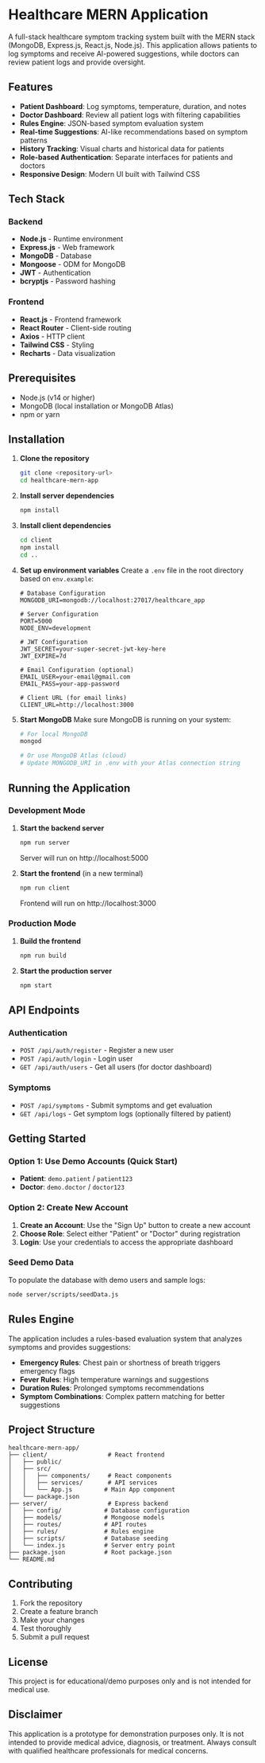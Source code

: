 # Healthcare MERN Application

A full-stack healthcare symptom tracking system built with the MERN stack (MongoDB, Express.js, React.js, Node.js). This application allows patients to log symptoms and receive AI-powered suggestions, while doctors can review patient logs and provide oversight.

## Features

- **Patient Dashboard**: Log symptoms, temperature, duration, and notes
- **Doctor Dashboard**: Review all patient logs with filtering capabilities
- **Rules Engine**: JSON-based symptom evaluation system
- **Real-time Suggestions**: AI-like recommendations based on symptom patterns
- **History Tracking**: Visual charts and historical data for patients
- **Role-based Authentication**: Separate interfaces for patients and doctors
- **Responsive Design**: Modern UI built with Tailwind CSS

## Tech Stack

### Backend
- **Node.js** - Runtime environment
- **Express.js** - Web framework
- **MongoDB** - Database
- **Mongoose** - ODM for MongoDB
- **JWT** - Authentication
- **bcryptjs** - Password hashing

### Frontend
- **React.js** - Frontend framework
- **React Router** - Client-side routing
- **Axios** - HTTP client
- **Tailwind CSS** - Styling
- **Recharts** - Data visualization

## Prerequisites

- Node.js (v14 or higher)
- MongoDB (local installation or MongoDB Atlas)
- npm or yarn

## Installation

1. **Clone the repository**
   ```bash
   git clone <repository-url>
   cd healthcare-mern-app
   ```

2. **Install server dependencies**
   ```bash
   npm install
   ```

3. **Install client dependencies**
   ```bash
   cd client
   npm install
   cd ..
   ```

4. **Set up environment variables**
   Create a `.env` file in the root directory based on `env.example`:
   ```env
   # Database Configuration
   MONGODB_URI=mongodb://localhost:27017/healthcare_app
   
   # Server Configuration
   PORT=5000
   NODE_ENV=development
   
   # JWT Configuration
   JWT_SECRET=your-super-secret-jwt-key-here
   JWT_EXPIRE=7d
   
   # Email Configuration (optional)
   EMAIL_USER=your-email@gmail.com
   EMAIL_PASS=your-app-password
   
   # Client URL (for email links)
   CLIENT_URL=http://localhost:3000
   ```

5. **Start MongoDB**
   Make sure MongoDB is running on your system:
   ```bash
   # For local MongoDB
   mongod
   
   # Or use MongoDB Atlas (cloud)
   # Update MONGODB_URI in .env with your Atlas connection string
   ```


## Running the Application

### Development Mode

1. **Start the backend server**
   ```bash
   npm run server
   ```
   Server will run on http://localhost:5000

2. **Start the frontend** (in a new terminal)
   ```bash
   npm run client
   ```
   Frontend will run on http://localhost:3000

### Production Mode

1. **Build the frontend**
   ```bash
   npm run build
   ```

2. **Start the production server**
   ```bash
   npm start
   ```

## API Endpoints

### Authentication
- `POST /api/auth/register` - Register a new user
- `POST /api/auth/login` - Login user
- `GET /api/auth/users` - Get all users (for doctor dashboard)

### Symptoms
- `POST /api/symptoms` - Submit symptoms and get evaluation
- `GET /api/logs` - Get symptom logs (optionally filtered by patient)

## Getting Started

### Option 1: Use Demo Accounts (Quick Start)
- **Patient**: `demo.patient` / `patient123`
- **Doctor**: `demo.doctor` / `doctor123`

### Option 2: Create New Account
1. **Create an Account**: Use the "Sign Up" button to create a new account
2. **Choose Role**: Select either "Patient" or "Doctor" during registration
3. **Login**: Use your credentials to access the appropriate dashboard

### Seed Demo Data
To populate the database with demo users and sample logs:
```bash
node server/scripts/seedData.js
```

## Rules Engine

The application includes a rules-based evaluation system that analyzes symptoms and provides suggestions:

- **Emergency Rules**: Chest pain or shortness of breath triggers emergency flags
- **Fever Rules**: High temperature warnings and suggestions
- **Duration Rules**: Prolonged symptoms recommendations
- **Symptom Combinations**: Complex pattern matching for better suggestions

## Project Structure

```
healthcare-mern-app/
├── client/                 # React frontend
│   ├── public/
│   ├── src/
│   │   ├── components/     # React components
│   │   ├── services/       # API services
│   │   └── App.js         # Main App component
│   └── package.json
├── server/                 # Express backend
│   ├── config/            # Database configuration
│   ├── models/            # Mongoose models
│   ├── routes/            # API routes
│   ├── rules/             # Rules engine
│   ├── scripts/           # Database seeding
│   └── index.js           # Server entry point
├── package.json           # Root package.json
└── README.md
```

## Contributing

1. Fork the repository
2. Create a feature branch
3. Make your changes
4. Test thoroughly
5. Submit a pull request

## License

This project is for educational/demo purposes only and is not intended for medical use.

## Disclaimer

This application is a prototype for demonstration purposes only. It is not intended to provide medical advice, diagnosis, or treatment. Always consult with qualified healthcare professionals for medical concerns.
